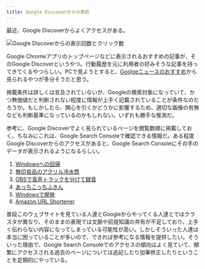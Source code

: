 ```yaml
---
title: Google Discoverからの来訪
---
```


最近、Google Discoverからよくアクセスがある。

![](https://i.imgur.com/uRR7r41h.png "Google Discoverからの表示回数とクリック数")

Google Chromeアプリのトップページなどに表示されるおすすめの記事が、そのGoogle Discoverというやつ。行動履歴を元に利用者の好みそうな記事を持ってきてくるやつらしい。PCで見ようとすると、[Goolgeニュースのおすすめ](https://news.google.com/foryou)から見られるやつが多分そうだと思う。

掲載条件は詳しくは言及されていないが、Googleの検索対象になっていて、かつ無価値だと判断されない程度に情報が上手く記載されていることが条件なのだろうか。もしかしたら、関心を引くかどうかに影響するため、適切な画像の有無なども判断基準になっているのかもしれない。いずれも勝手な推測だ。

参考に、Google Discoverでよく見られているページを閲覧数順に掲載しておく。ちなみにこれは、Google Search Consoleで確認できる情報だ。ある程度Google Discoverからのアクセスがあると、Google Search Consoleにその手のデータが表示されるようになるらしい。

1. [Windowsへの回帰](/articles/2020-10-04-windows-revolution)
2. [無印良品のアクリル冷水筒](/articles/2020-11-30-muji-bottle)
3. [OBSで音声トラックを分けて録音](/articles/2020-10-19-podcast)
4. [あっちこっちふきん](/articles/2020-11-18-acchikocchi-fukin)
5. [Windowsで開発](/articles/2020-09-28-development-on-windows)
6. [Amazon URL Shortener](/articles/2020-11-04-amazon-url-shortener)

普段このウェブサイトを見ている人達とGoogleからやってくる人達とではクラスタが異なり、そのままの表現では文脈や前提知識の共有が不足しており、上手く伝わらない内容になってしまっている可能性が高い。しかしそういった人達は本当に困っていることが多いので、できれば参考になる情報を提供したい。そういった理由で、Google Search Consoleでのアクセスの傾向はよく見ていて、頻繁にアクセスされる過去のページについては追記したり加筆修正したりということを定期的にやっている。
